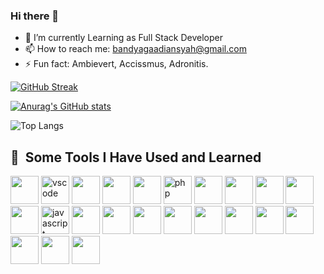 ### Hi there 👋

- 🌱 I’m currently Learning as Full Stack Developer
- 📫 How to reach me: bandyagaadiansyah@gmail.com
- ⚡ Fun fact: Ambievert, Accissmus, Adronitis.

[![GitHub Streak](https://streak-stats.demolab.com?user=basganajaah&theme=tokyonight&date_format=M%20j%5B%2C%20Y%5D&mode=weekly)](https://git.io/streak-stats)

[![Anurag's GitHub stats](https://github-readme-stats.vercel.app/api?username=basganajaah&theme=tokyonight)](https://github.com/anuraghazra/github-readme-stats)

![Top Langs](https://github-readme-stats.vercel.app/api/top-langs/?username=anuraghazra&layout=compact&langs_count=8&theme=tokyonight&size_weight=0.5&count_weight=0.5)

<h2> 🚀 &nbsp;Some Tools I Have Used and Learned</h2>
<p align="left">
<img src="https://cdn.jsdelivr.net/gh/devicons/devicon@latest/icons/python/python-original.svg" width="45" height="45"/>
<img src="https://cdn.jsdelivr.net/gh/devicons/devicon/icons/vscode/vscode-original.svg" alt="vscode" width="45" height="45"/>
<img src="https://cdn.jsdelivr.net/gh/devicons/devicon@latest/icons/java/java-original.svg" width="45" height="45"/>
<img src="https://cdn.jsdelivr.net/gh/devicons/devicon@latest/icons/kotlin/kotlin-original.svg" width="45" height="45"/>
<img src="https://cdn.jsdelivr.net/gh/devicons/devicon@latest/icons/cplusplus/cplusplus-original.svg" width="45" height="45"/>
<img src="https://cdn.jsdelivr.net/gh/devicons/devicon/icons/php/php-original.svg" alt="php" width="45" height="45"/>
<img src="https://cdn.jsdelivr.net/gh/devicons/devicon@latest/icons/laravel/laravel-original.svg" width="45" height="45"/>
<img src="https://cdn.jsdelivr.net/gh/devicons/devicon@latest/icons/html5/html5-original.svg" width="45" height="45"/>
<img src="https://cdn.jsdelivr.net/gh/devicons/devicon@latest/icons/css3/css3-original.svg" width="45" height="45"/>
<img src="https://cdn.jsdelivr.net/gh/devicons/devicon@latest/icons/tailwindcss/tailwindcss-original-wordmark.svg" width="45" height="45"/>
<img src="https://cdn.jsdelivr.net/gh/devicons/devicon@latest/icons/bootstrap/bootstrap-original.svg" width="45" height="45"/>
<img src="https://cdn.jsdelivr.net/gh/devicons/devicon@latest/icons/javascript/javascript-original.svg" alt="javascript" width="45" height="45"/>
<img src="https://cdn.jsdelivr.net/gh/devicons/devicon@latest/icons/typescript/typescript-original.svg" width="45" height="45"/>
<img src="https://cdn.jsdelivr.net/gh/devicons/devicon@latest/icons/react/react-original.svg" width="45" height="45"/>
<img src="https://cdn.jsdelivr.net/gh/devicons/devicon@latest/icons/figma/figma-original.svg" width="45" height="45"/>
<img src="https://cdn.jsdelivr.net/gh/devicons/devicon@latest/icons/blender/blender-original.svg" width="45" height="45"/>
<img src="https://cdn.jsdelivr.net/gh/devicons/devicon@latest/icons/chakraui/chakraui-original.svg" width="45" height="45"/>
<img src="https://cdn.jsdelivr.net/gh/devicons/devicon@latest/icons/antdesign/antdesign-original.svg" width="45" height="45"/>
<img src="https://cdn.jsdelivr.net/gh/devicons/devicon@latest/icons/materialui/materialui-original.svg" width="45" height="45"/>
<img src="https://cdn.jsdelivr.net/gh/devicons/devicon@latest/icons/mysql/mysql-original.svg" width="45" height="45"/>
<img src="https://cdn.jsdelivr.net/gh/devicons/devicon@latest/icons/postgresql/postgresql-original.svg" width="45" height="45"/>
<img src="https://cdn.jsdelivr.net/gh/devicons/devicon@latest/icons/axios/axios-plain.svg" width="45" height="45"/>
<img src="https://cdn.jsdelivr.net/gh/devicons/devicon@latest/icons/postman/postman-original.svg" width="45" height="45"/>
</p>
